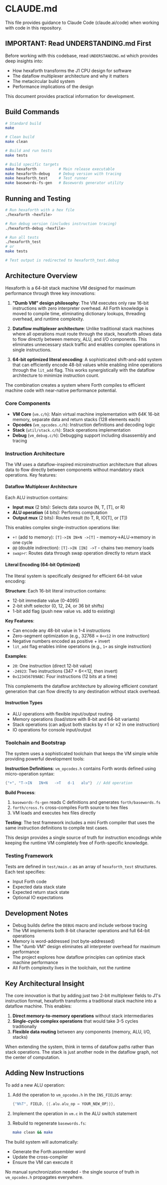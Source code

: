 # CLAUDE.md

This file provides guidance to Claude Code (claude.ai/code) when working with code in this repository.

## IMPORTANT: Read UNDERSTANDING.md First

Before working with this codebase, read `UNDERSTANDING.md` which provides deep insights into:
- How hexaforth transforms the J1 CPU design for software
- The dataflow multiplexer architecture and why it matters
- The metacircular build system
- Performance implications of the design

This document provides practical information for development.

## Build Commands

```bash
# Standard build
make

# Clean build
make clean

# Build and run tests
make tests

# Build specific targets
make hexaforth          # Main release executable
make hexaforth-debug    # Debug version with tracing
make hexaforth_test     # Test runner
make basewords-fs-gen   # Basewords generator utility
```

## Running and Testing

```bash
# Run hexaforth with a hex file
./hexaforth <hexfile>

# Run debug version (includes instruction tracing)
./hexaforth-debug <hexfile>

# Run all tests
./hexaforth_test
# or
make tests

# Test output is redirected to hexaforth_test.debug
```

## Architecture Overview

Hexaforth is a 64-bit stack machine VM designed for maximum performance through three key innovations:

1. **"Dumb VM" design philosophy**: The VM executes only raw 16-bit instructions with zero interpreter overhead. All Forth knowledge is moved to compile time, eliminating dictionary lookups, threading overhead, and runtime complexity.

2. **Dataflow multiplexer architecture**: Unlike traditional stack machines where all operations must route through the stack, hexaforth allows data to flow directly between memory, ALU, and I/O components. This eliminates unnecessary stack traffic and enables complex operations in single instructions.

3. **64-bit optimized literal encoding**: A sophisticated shift-and-add system that can efficiently encode 48-bit values while enabling inline operations through the `lit_add` flag. This works synergistically with the dataflow architecture to minimize instruction count.

The combination creates a system where Forth compiles to efficient machine code with near-native performance potential.

### Core Components

- **VM Core** (`vm.c/h`): Main virtual machine implementation with 64K 16-bit memory, separate data and return stacks (128 elements each)
- **Opcodes** (`vm_opcodes.c/h`): Instruction definitions and decoding logic
- **Stack** (`util/stack.c/h`): Stack operations implementation
- **Debug** (`vm_debug.c/h`): Debugging support including disassembly and tracing

### Instruction Architecture

The VM uses a dataflow-inspired microinstruction architecture that allows data to flow directly between components without mandatory stack operations. Key features:

#### Dataflow Multiplexer Architecture
Each ALU instruction contains:
- **Input mux** (2 bits): Selects data source (N, T, [T], or R)
- **ALU operation** (4 bits): Performs computation
- **Output mux** (2 bits): Routes result (to T, R, IO[T], or [T])

This enables complex single-instruction operations like:
- `+!` (add to memory): `[T]->IN IN+N ->[T]` - memory→ALU→memory in one cycle
- `@@` (double indirection): `[T]->IN [IN] ->T` - chains two memory loads
- `swap>r`: Routes data through swap operation directly to return stack

#### Literal Encoding (64-bit Optimized)
The literal system is specifically designed for efficient 64-bit value encoding:

**Structure**: Each 16-bit literal instruction contains:
- 12-bit immediate value (0-4095)
- 2-bit shift selector (0, 12, 24, or 36 bit shifts)
- 1-bit add flag (push new value vs. add to existing)

**Key Features**:
- Can encode any 48-bit value in 1-4 instructions
- Zero-segment optimization (e.g., 32768 = `8<<12` in one instruction)
- Negative numbers encoded as positive + invert
- `lit_add` flag enables inline operations (e.g., `1+` as single instruction)

**Examples**:
- `20`: One instruction (direct 12-bit value)
- `-24923`: Two instructions (347 + 6<<12, then invert)
- `0x123456789ABC`: Four instructions (12 bits at a time)

This complements the dataflow architecture by allowing efficient constant generation that can flow directly to any destination without stack overhead.

#### Instruction Types
- ALU operations with flexible input/output routing
- Memory operations (load/store with 8-bit and 64-bit variants)
- Stack operations (can adjust both stacks by ±1 or ±2 in one instruction)
- IO operations for console input/output

### Toolchain and Bootstrap

The system uses a sophisticated toolchain that keeps the VM simple while providing powerful development tools:

**Instruction Definitions**: `vm_opcodes.h` contains Forth words defined using micro-operation syntax:
```c
{"+", "T->IN   IN+N   ->T   d-1   alu"}  // Add operation
```

**Build Process**:
1. `basewords-fs-gen` reads C definitions and generates `forth/basewords.fs`
2. `forth/cross.fs` cross-compiles Forth source to hex files  
3. VM loads and executes hex files directly

**Testing**: The test framework includes a mini Forth compiler that uses the same instruction definitions to compile test cases.

This design provides a single source of truth for instruction encodings while keeping the runtime VM completely free of Forth-specific knowledge.

### Testing Framework

Tests are defined in `test/main.c` as an array of `hexaforth_test` structures. Each test specifies:
- Input Forth code
- Expected data stack state
- Expected return stack state  
- Optional IO expectations

## Development Notes

- Debug builds define the `DEBUG` macro and include verbose tracing
- The VM implements both 8-bit character operations and full 64-bit operations
- Memory is word-addressed (not byte-addressed)
- The "dumb VM" design eliminates all interpreter overhead for maximum performance
- The project explores how dataflow principles can optimize stack machine performance
- All Forth complexity lives in the toolchain, not the runtime

## Key Architectural Insight

The core innovation is that by adding just two 2-bit multiplexer fields to J1's instruction format, hexaforth transforms a traditional stack machine into a dataflow machine. This enables:

1. **Direct memory-to-memory operations** without stack intermediaries
2. **Single-cycle complex operations** that would take 3-5 cycles traditionally
3. **Flexible data routing** between any components (memory, ALU, I/O, stacks)

When extending the system, think in terms of dataflow paths rather than stack operations. The stack is just another node in the dataflow graph, not the center of computation.

## Adding New Instructions

To add a new ALU operation:

1. Add the operation to `vm_opcodes.h` in the `INS_FIELDS` array:
   ```c
   {"N%T", FIELD, {{.alu.alu_op = YOUR_NEW_OP}}},
   ```

2. Implement the operation in `vm.c` in the ALU switch statement

3. Rebuild to regenerate `basewords.fs`:
   ```bash
   make clean && make
   ```

The build system will automatically:
- Generate the Forth assembler word
- Update the cross-compiler
- Ensure the VM can execute it

No manual synchronization needed - the single source of truth in `vm_opcodes.h` propagates everywhere.